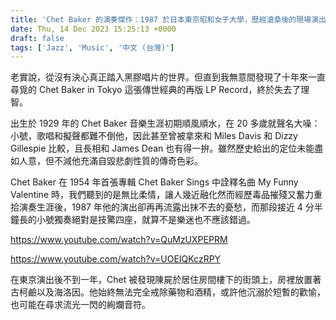 ```yaml
---
title: 'Chet Baker 的演奏傑作：1987 於日本東京昭和女子大學，歷經滄桑後的現場演出終成絕響'
date: Thu, 14 Dec 2023 15:25:13 +0000
draft: false
tags: ['Jazz', 'Music', '中文 (台灣)']
---
```


老實說，從沒有決心真正踏入黑膠唱片的世界。但直到我無意間發現了十年來一直尋覓的 Chet Baker in Tokyo 這張傳世經典的再版 LP Record，終於失去了理智。

出生於 1929 年的 Chet Baker 音樂生涯初期順風順水，在 20 多歲就聲名大噪：小號，歌唱和擬聲都難不倒他，因此甚至曾被拿來和 Miles Davis 和 Dizzy Gillespie 比較，且長相和 James Dean 也有得一拚。雖然歷史給出的定位未能盡如人意，但不減他充滿自毀悲劇性質的傳奇色彩。

Chet Baker 在 1954 年首張專輯 Chet Baker Sings 中詮釋名曲 My Funny Valentine 時，我們聽到的是無比柔情，讓人幾近融化然而經歷毒品摧殘又奮力重拾演奏生涯後，1987 年他的演出卻再再流露出抹不去的憂愁，而那段接近 4 分半鐘長的小號獨奏絕對是技驚四座，就算不是樂迷也不應該錯過。

https://www.youtube.com/watch?v=QuMzUXPEPRM

https://www.youtube.com/watch?v=UOEIQKczRPY

在東京演出後不到一年，Chet 被發現陳屍於居住房間樓下的街頭上，房裡放置著古柯鹼以及海洛因。他始終無法完全戒除藥物和酒精，或許他沉溺於短暫的歡愉，也可能在尋求流光一閃的絢爛音符。